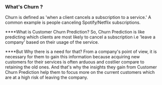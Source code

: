 ### What's Churn ?
Churn is defined as 'when a client
cancels a subscription to a service.' A
common example is people canceling
Spotify/Netflix subscriptions.

****What is Customer Churn Prediction?
So, Churn Prediction is like predicting
which clients are most likely to cancel a
subscription i.e 'leave a company'
based on their usage of the service.

****But Why there is a need for that?
From a company's point of view, it is necessary for them
to gain this information because acquiring new customers
for their services is often arduous and costlier compare to
retaining the old ones. And that's why the insights they
gain from Customer Churn Prediction help them to focus
more on the current customers which are at a high risk of
leaving the company.

